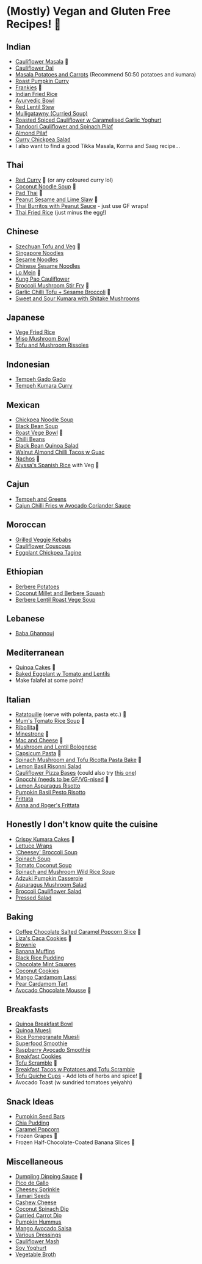 # (Mostly) Vegan and Gluten Free Recipes! 🎉

## Indian
* [Cauliflower Masala](https://www.feastingathome.com/quick-cauliflower-masala/) 🎉
* [Cauliflower Dal](https://www.feastingathome.com/cauliflower-dal/#tasty-recipes-41337-jump-target)
* [Masala Potatoes and Carrots](./images/masala.JPG) (Recommend 50:50 potatoes and kumara)
* [Roast Pumpkin Curry](https://www.hellofresh.co.nz/recipes/creamy-roasted-pumpkin-curry-5e992633798c986282091ad4)
* [Frankies](https://www.feastingathome.com/indian-frankie-recipe/#tasty-recipes-20365-jump-target) 🎉
* [Indian Fried Rice](https://www.feastingathome.com/indian-fried-rice/#tasty-recipes-34249)
* [Ayurvedic Bowl](https://www.feastingathome.com/ayurvedic-detox-bowl-khichari/#tasty-recipes-18949-jump-target)
* [Red Lentil Stew](./images/lentil-stew.jpg)
* [Mulligatawny (Curried Soup)](https://www.feastingathome.com/instant-pot-mulligatawny/#tasty-recipes-42653-jump-target)
* [Roasted Spiced Cauliflower w Caramelised Garlic Yoghurt](./images/roast-spiced-cauliflower.JPG)
* [Tandoori Cauliflower and Spinach Pilaf](https://www.hellofresh.co.nz/recipes/tandoori-cauliflower-spinach-rice-pilaf-5e72e81a87eb2f1ddf497ab0)
* [Almond Pilaf](./images/almond-pilaf.jpg)
* [Curry Chickpea Salad](https://www.feastingathome.com/curry-chickpea-salad/#tasty-recipes-34428-jump-target)
* I also want to find a good Tikka Masala, Korma and Saag recipe...

## Thai
* [Red Curry](https://cookieandkate.com/thai-red-curry-recipe/) 🎉 (or any coloured curry lol)
* [Coconut Noodle Soup](https://www.feastingathome.com/thai-coconut-noodle-soup-khao-soi/#tasty-recipes-19077) 🎉
* [Pad Thai](https://www.feastingathome.com/15-minute-pad-thai/#tasty-recipes-20019-jump-target) 🎉
* [Peanut Sesame and Lime Slaw](./images/peanut-lime-sesame-slaw.jpg) 🎉
* [Thai Burritos with Peanut Sauce](https://www.feastingathome.com/thai-burrito/#tasty-recipes-41760-jump-target) - just use GF wraps!
* [Thai Fried Rice](https://www.hellofresh.co.nz/recipes/thai-style-fried-rice-5e571fae940bcc00a32f5874) (just minus the egg!)

## Chinese
* [Szechuan Tofu and Veg](https://www.feastingathome.com/szechuan-tofu-and-veggies/#tasty-recipes-28150-jump-target) 🎉
* [Singapore Noodles](https://minimalistbaker.com/vegan-singapore-noodles/#wprm-recipe-container-35465)
* [Sesame Noodles](https://www.feastingathome.com/sesame-noodles/#tasty-recipes-34833-jump-target)
* [Chinese Sesame Noodles](https://www.feastingathome.com/sesame-noodles/#tasty-recipes-34833-jump-target)
* [Lo Mein](https://www.feastingathome.com/lo-mein/#tasty-recipes-31860-jump-target) 🎉
* [Kung Pao Cauliflower](https://circusgardener.com/2015/08/15/kung-pao-cauliflower/)
* [Broccoli Mushroom Stir Fry](https://www.feastingathome.com/broccolini-mushroom-stir-fry/#tasty-recipes-20214-jump-target) 🎉
* [Garlic Chilli Tofu + Sesame Broccoli](https://www.feastingathome.com/chili-garlic-tofu-with-sesame-brocolini/#tasty-recipes-19974-jump-target) 🎉
* [Sweet and Sour Kumara with Shitake Mushrooms](./images/sweet-sour-kumara-shitake.jpg)

## Japanese
* [Vege Fried Rice](https://www.feastingathome.com/vegetable-fried-rice/#tasty-recipes-43167-jump-target)
* [Miso Mushroom Bowl](https://www.feastingathome.com/mushroom-rice-bowl-recipe/#tasty-recipes-41599-jump-target)
* [Tofu and Mushroom Rissoles](./images/tofu-mushroom-rissoles.jpg)

## Indonesian
* [Tempeh Gado Gado](http://tonzu.co.nz/wp-content/uploads/2019/09/Tempeh-GadoGado.pdf)
* [Tempeh Kumara Curry](./images/tempeh-kumara-curry.jpg)

## Mexican
* [Chickpea Noodle Soup](https://www.feastingathome.com/mexican-chicken-noodle-soup/#tasty-recipes-16472)
* [Black Bean Soup](https://www.hellofresh.co.nz/recipes/mexican-black-bean-soup-60d2de80dd7c97692f274253?q=plant+based)
* [Roast Vege Bowl](https://www.feastingathome.com/vegan-oaxacan-bowl/#tasty-recipes-19341-jump-target) 🎉
* [Chilli Beans](./images/chilli-beans.jpg)
* [Black Bean Quinoa Salad](https://www.feastingathome.com/black-bean-quinoa-salad/#tasty-recipes-45415-jump-target)
* [Walnut Almond Chilli Tacos w Guac](./images/tacos.JPG)
* [Nachos](./images/nachos.jpeg) 🎉
* [Alyssa's Spanish Rice](./recipes/alyssa-spanish-rice.md) with Veg 🎉

## Cajun
* [Tempeh and Greens](https://www.feastingathome.com/blackened-tempeh/)
* [Cajun Chilli Fries w Avocado Coriander Sauce](https://quitegoodfood.co.nz/cajun-chili-fries/)

## Moroccan
* [Grilled Veggie Kebabs](https://www.feastingathome.com/grilled-harissa-veggie-kabobs/#tasty-recipes-45287-jump-target)
* [Cauliflower Couscous](https://www.feastingathome.com/moroccan-cauliflower-rice/#tasty-recipes-44191-jump-target)
* [Eggplant Chickpea Tagine](https://www.feastingathome.com/eggplant-chickpea-tagine/#tasty-recipes-41756-jump-target)

## Ethiopian
* [Berbere Potatoes](https://www.feastingathome.com/berbere-potatoes/#tasty-recipes-42966-jump-target)
* [Coconut Millet and Berbere Squash](https://www.feastingathome.com/coconut-millet-bowl-with-berbere-spiced-squash/#tasty-recipes-42127-jump-target)
* [Berbere Lentil Roast Vege Soup](https://www.hellofresh.co.nz/recipes/berbere-spiced-lentil-roast-veggie-soup-60f8b2e373ae8755b109d319?q=plant+based)

## Lebanese
* [Baba Ghannouj](./images/baba-ghannouj.jpg)

## Mediterranean
* [Quinoa Cakes](https://www.feastingathome.com/quinoa-cakes-with-cherry-tomato-mint-and-chick-pea-relish/#tasty-recipes-21721-jump-target) 🎉
* [Baked Eggplant w Tomato and Lentils](https://quitegoodfood.co.nz/baked-eggplant-lentils-tomatoes-herby-topping/)
* Make falafel at some point!

## Italian
* [Ratatouille](https://cookieandkate.com/best-ratatouille-recipe/#tasty-recipes-34476) (serve with polenta, pasta etc.) 🎉
* [Mum's Tomato Rice Soup](./recipes/tomato-rice-soup.md) 🎉
* [Ribollita](https://www.hellofresh.co.nz/recipes/roasted-veggie-ribollita-60c0730f7f767d503b24da14)🎉
* [Minestrone](https://minimalistbaker.com/1-pot-vegan-minestrone-gluten-free/#wprm-recipe-container-34610) 🎉
* [Mac and Cheese](https://www.feastingathome.com/healthy-mac-and-cheese/#tasty-recipes-29813-jump-target) 🎉
* [Mushroom and Lentil Bolognese](https://quitegoodfood.co.nz/mushroom-and-lentil-vegan-spaghetti-bolognese/)
* [Capsicum Pasta](https://minimalistbaker.com/vegan-roasted-red-pepper-pasta-gf/) 🎉
* [Spinach Mushroom and Tofu Ricotta Pasta Bake](https://www.feastingathome.com/no-boil-mushroom-baked-ziti/#tasty-recipes-17162) 🎉
* [Lemon Basil Risonni Salad](https://www.feastingathome.com/lemon-basil-orzo-salad/#tasty-recipes-24004)
* [Cauliflower Pizza Bases](https://minimalistbaker.com/vegan-cauliflower-pizza-crust/#wprm-recipe-container-34201) (could also try [this one](https://simpleveganblog.com/cauliflower-pizza-crust-vegan-gluten-free/#tasty-recipes-8861))
* [Gnocchi (needs to be GF/VG-nised](https://github.com/lache-melvin/recipes/blob/master/recipes/gnocchi.md) 🎉
* [Lemon Asparagus Risotto](https://www.feastingathome.com/lemony-asparagus-risotto/#tasty-recipes-43547-jump-target)
* [Pumpkin Basil Pesto Risotto](https://www.hellofresh.co.nz/recipes/pumpkin-basil-pesto-risotto-60dd27548634520dfb500e3c?q=plant+based)
* [Frittata](https://www.feastingathome.com/vegan-frittata/#tasty-recipes-43415-jump-target)
* [Anna and Roger's Frittata](./images/farinata-frittata.jpg)


## Honestly I don't know quite the cuisine
* [Crispy Kumara Cakes](https://quitegoodfood.co.nz/crispy-kumara-cakes/) 🎉
* [Lettuce Wraps](https://www.feastingathome.com/healthy-vegan-collard-green-wraps/#tasty-recipes-27004-jump-target)
* ['Cheesey' Broccoli Soup](https://www.feastingathome.com/vegan-broccoli-soup/)
* [Spinach Soup](./images/spinach-soup.jpg)
* [Tomato Coconut Soup](./images/tomato-coconut-soup.jpg)
* [Spinach and Mushroom Wild Rice Soup](https://www.feastingathome.com/instant-pot-wild-rice-soup/#tasty-recipes-40672-jump-target)
* [Adzuki Pumpkin Casserole](./images/adzuki-pumpkin-casserole.jpg)
* [Asparagus Mushroom Salad](./images/asparagus-mushroom-salad.jpg)
* [Broccoli Cauliflower Salad](./images/broc-cauli-salad.jpg)
* [Pressed Salad](./images/pressed-salad.jpg)

## Baking
* [Coffee Chocolate Salted Caramel Popcorn Slice](https://quitegoodfood.co.nz/vegan-coffee-cheesecake-salted-caramel-popcorn/) 🎉
* [Liza's Caca Cookies](./recipes/liza-caca-cookies.md) 🎉
* [Brownie](https://www.bakerita.com/vegan-gluten-free-brownies/#tasty-recipes-27233-jump-target)
* [Banana Muffins](https://www.rhiansrecipes.com/banana-muffins/#recipe)
* [Black Rice Pudding](./images/black-rice-pudding.jpg)
* [Chocolate Mint Squares](./images/choc-mint-squares.jpg)
* [Coconut Cookies](./images/coconut-cookies.jpg)
* [Mango Cardamom Lassi](./images/mango-cardamom-lassi.jpg)
* [Pear Cardamom Tart](./images/pear-cardamom-tart.jpg)
* [Avocado Chocolate Mousse](./images/avo-choc-mousse.jpg) 🎉

## Breakfasts
* [Quinoa Breakfast Bowl](https://veganhuggs.com/chunky-monkey-breakfast-quinoa-bowl/#recipe)
* [Quinoa Muesli](./images/quinoa-muesli.jpg)
* [Rice Pomegranate Muesli](./images/rice-pomegranate-muesli.jpg)
* [Superfood Smoothie](./images/superfood-smoothie.jpg)
* [Raspberry Avocado Smoothie](./images/raspberry-avocado-smoothie.jpg)
* [Breakfast Cookies](https://www.allergyfreealaska.com/gluten-free-breakfast-cookies/)
* [Tofu Scramble](https://cadryskitchen.com/vegan-tofu-scramble/#wprm-recipe-container-29164) 🎉
* [Breakfast Tacos w Potatoes and Tofu Scramble](https://www.whereyougetyourprotein.com/vegan-breakfast-tacos/#mv-creation-122-jtr)
* [Tofu Quiche Cups](https://www.vegannie.com/appetizers-sides/vegan-quiche-cups/) - Add lots of herbs and spice! 🎉
* Avocado Toast (w sundried tomatoes yeiyahh)

## Snack Ideas
* [Pumpkin Seed Bars](https://hungryhobby.net/pumpkin-seed-bars/)
* [Chia Pudding](https://www.yummymummykitchen.com/2018/04/berry-chia-pudding.html)
* [Caramel Popcorn](https://www.pickuplimes.com/recipe/vegan-caramel-popcorn-195)
* Frozen Grapes 🎉
* Frozen Half-Chocolate-Coated Banana Slices 🎉

## Miscellaneous
* [Dumpling Dipping Sauce](https://thewoksoflife.com/dumpling-sauce-recipe/) 🎉
* [Pico de Gallo](https://www.feastingathome.com/pico-de-gallo/#tasty-recipes-44832-jump-target)
* [Cheesey Sprinkle](https://www.feastingathome.com/vegan-cheesy-sprinkle/#tasty-recipes-42792-jump-target)
* [Tamari Seeds](./images/tamari-seeds.jpg)
* [Cashew Cheese](./images/cashew-cheese.jpg)
* [Coconut Spinach Dip](./images/coconut-spinach-dip.jpg)
* [Curried Carrot Dip](./images/curried-carrot-dip.jpg)
* [Pumpkin Hummus](./images/pumpkin-hummus.jpg)
* [Mango Avocado Salsa](./images/mango-avo-salsa.jpg)
* [Various Dressings](./images/dressings.jpg)
* [Cauliflower Mash](./images/cauli-mash.jpg)
* [Soy Yoghurt](https://veganlovlie.com/homemade-soy-yogurt/)
* [Vegetable Broth](https://minimalistbaker.com/easy-1-pot-vegetable-broth/#wprm-recipe-container-34552)
